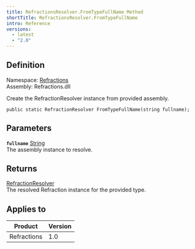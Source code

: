 ```yaml
---
title: RefractionsResolver.FromTypeFullName Method
shortTitle: RefractionsResolver.FromTypeFullName
intro: Reference
versions:
  - latest
  - "2.0"
---
```


## Definition

Namespace: [Refractions](./refractions)  
Assembly: Refractions.dll

Create the RefractionResolver instance from provided assembly.

```csharp:C#
public static RefractionResolver FromTypeFullName(string fullname);
```

## Parameters

**`fullname`** [String](https://docs.microsoft.com/en-us/dotnet/api/system.string)  
The assembly instance to resolve.

## Returns

[RefractionResolver](./refractions.refractionresolver)  
The resolved Refraction instance for the provided type.

## Applies to

| Product     | Version |
| ----------- | ------- |
| Refractions | 1.0     |
